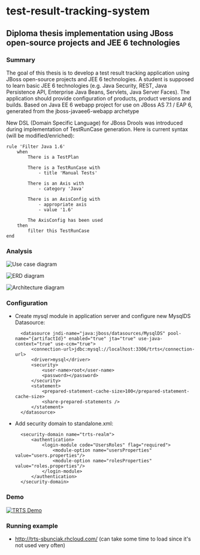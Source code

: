 test-result-tracking-system
===========================

Diploma thesis implementation using JBoss open-source projects and JEE 6 technologies
---------------------------

### Summary

The goal of this thesis is to develop a test result tracking application using JBoss open-source projects and JEE 6 technologies. A student is supposed to learn basic JEE 6 technologies (e.g. Java Security, REST, Java Persistence API, Enterprise Java Beans, Servlets, Java Server Faces). The application should provide configuration of products, product versions and builds. Based on Java EE 6 webapp project for use on JBoss AS 7.1 / EAP 6, generated from the jboss-javaee6-webapp archetype

New DSL (Domain Specific Language) for JBoss Drools was introduced during implementation of TestRunCase generation. Here is current syntax (will be modified/enriched):

	rule 'Filter Java 1.6'
		when
			There is a TestPlan
		
			There is a TestRunCase with
				- title 'Manual Tests'
		
			There is an Axis with
				- category 'Java'
		
			There is an AxisConfig with
				- appropriate axis
				- value '1.6'
			
			The AxisConfig has been used
		then
			filter this TestRunCase
	end

### Analysis

![Use case diagram](https://raw.github.com/sbunciak/test-result-tracking-system/master/docs/trts_use_case_diagram.png)

![ERD diagram](https://raw.github.com/sbunciak/test-result-tracking-system/master/docs/trts_erd_diagram.png)

![Architecture diagram](https://raw.github.com/sbunciak/test-result-tracking-system/master/docs/trts_architecture.png)


### Configuration

+ Create mysql module in application server and configure new MysqlDS Datasource:

	    <datasource jndi-name="java:jboss/datasources/MysqlDS" pool-name="{artifactId}" enabled="true" jta="true" use-java-context="true" use-ccm="true">
	        <connection-url>jdbc:mysql://localhost:3306/trts</connection-url>
		    <driver>mysql</driver>
		    <security>
			    <user-name>root</user-name>
			    <password></password>
		    </security>
		    <statement>
			    <prepared-statement-cache-size>100</prepared-statement-cache-size>
			    <share-prepared-statements />
		    </statement>
	    </datasource>

+ Add security domain to standalone.xml:
	
	    <security-domain name="trts-realm">
		    <authentication>
			    <login-module code="UsersRoles" flag="required">
				    <module-option name="usersProperties" value="users.properties"/>
				    <module-option name="rolesProperties" value="roles.properties"/>
			    </login-module>
		    </authentication>
	    </security-domain>

### Demo

[![TRTS Demo](http://img.youtube.com/vi/fksfpmWswNo/0.jpg)](http://www.youtube.com/watch?v=fksfpmWswNo)

### Running example

+ <http://trts-sbunciak.rhcloud.com/> (can take some time to load since it's not used very often)
